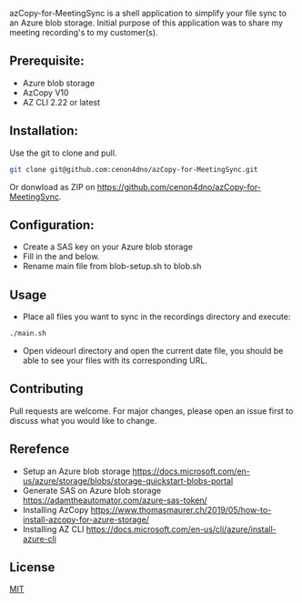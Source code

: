 azCopy-for-MeetingSync is a shell application to simplify your file sync to an Azure blob storage.
Initial purpose of this application was to share my meeting recording's to my customer(s).

## Prerequisite:
- Azure blob storage
- AzCopy V10 
- AZ CLI 2.22 or latest

## Installation:
Use the git to clone and pull.

```bash
git clone git@github.com:cenon4dno/azCopy-for-MeetingSync.git
```

Or donwload as ZIP on https://github.com/cenon4dno/azCopy-for-MeetingSync.

## Configuration:
- Create a SAS key on your Azure blob storage                  
- Fill in the <NameOfBlobStorage> and <GeneratedSasKey> below. 
- Rename main file from blob-setup.sh to blob.sh               

## Usage
- Place all files you want to sync in the recordings directory and execute:
```bash
./main.sh
```
- Open videourl directory and open the current date file, you should be able to see your files with its corresponding URL.

## Contributing
Pull requests are welcome. For major changes, please open an issue first to discuss what you would like to change.

## Rerefence
- Setup an Azure blob storage https://docs.microsoft.com/en-us/azure/storage/blobs/storage-quickstart-blobs-portal
- Generate SAS on Azure blob storage https://adamtheautomator.com/azure-sas-token/
- Installing AzCopy https://www.thomasmaurer.ch/2019/05/how-to-install-azcopy-for-azure-storage/
- Installing AZ CLI https://docs.microsoft.com/en-us/cli/azure/install-azure-cli

## License
[MIT](https://choosealicense.com/licenses/mit/)